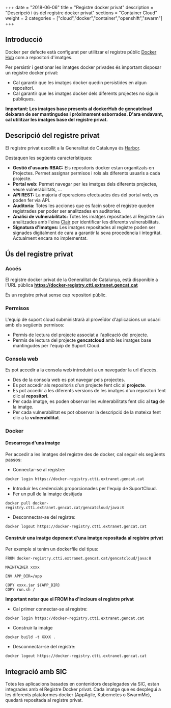 +++
date          = "2018-06-06"
title         = "Registre docker privat"
description   = "Descripció i ús del registre docker privat"
sections      = "Container Cloud"
weight        = 2
categories    = ["cloud","docker","container","openshift","swarm"]
+++
## Introducció

Docker per defecte està configurat per utilitzar el registre públic [Docker Hub](https://hub.docker.com/) com a repositori d'imatges.

Per persistir i gestionar les imatges docker privades és important disposar un registre docker privat:

* Cal garantir que les imatges docker quedin persistides en algun repositori.
* Cal garantir que les imatges docker dels diferents projectes no siguin públiques.

**Important: Les imatges base presents al dockerHub de gencatcloud deixaran de ser mantingudes i pròximament esborrades. D'ara endavant, cal utilitzar les imatges base del registre privat.**

## Descripció del registre privat

El registre privat escollit a la Generalitat de Catalunya és [Harbor](https://vmware.github.io/harbor/).

Destaquen les següents característiques:

* **Gestió d'usuaris RBAC:** Els repositoris docker estan organitzats en Projectes. Permet assignar permisos i rols als diferents usuaris a cada projecte.
* **Portal web:** Permet navegar per les imatges dels diferents projectes, veure vulnerabilitats, ...
* **API REST:** La majoria d'operacions efectuades des del portal web, es poden fer via API.
* **Auditoria:** Totes les acciones que es facin sobre el registre queden registrades per poder ser analitzades en auditories.
* **Anàlisi de vulnerabilitats:** Totes les imatges repositades al Registre són analitzades amb l'eina [Clair](https://github.com/coreos/clair) per identificar les diferents vulnerabilitats.
* **Signatura d'Imatges:** Les imatges repositades al registre poden ser signades digitalment de cara a garantir la seva procedència i integritat. Actualment encara no implementat.

## Ús del registre privat
### Accés
El registre docker privat de la Generalitat de Catalunya, està disponible a l'URL pública **https://docker-registry.ctti.extranet.gencat.cat**

És un registre privat sense cap repositori públic.

### Permisos
L'equip de suport cloud subministrarà al proveïdor d'aplicacions un usuari amb els següents permisos:

* Permís de lectura del projecte associat a l'aplicació del projecte.
* Permís de lectura del projecte **gencatcloud** amb les imatges base mantingudes per l'equip de Suport Cloud.

### Consola web
Es pot accedir a la consola web introduint a un navegador la url d'accés.

* Des de la consola web es pot navegar pels projectes.
* Es pot accedir als repositoris d'un projecte fent clic al **projecte**.
* Es pot accedir a les diferents versions de les imatges d'un repositori fent clic al **repositori**.
* Per cada imatge, es poden observar les vulnerabilitats fent clic al **tag** de la imatge.
* Per cada vulnerabilitat es pot observar la descripció de la mateixa fent clic a la **vulnerabilitat**.

### Docker
#### Descarrega d'una imatge
Per accedir a les imatges del registre des de docker, cal seguir els següents passos:

* Connectar-se al registre:
```
docker login https://docker-registry.ctti.extranet.gencat.cat
```
* Introduir les credencials proporcionades per l'equip de SuportCloud.
* Fer un pull de la imatge desitjada
```
docker pull docker-registry.ctti.extranet.gencat.cat/gencatcloud/java:8
```
* Desconnectar-se del registre:
```
docker logout https://docker-registry.ctti.extranet.gencat.cat
```

#### Construir una imatge depenent d'una imatge repositada al registre privat
Per exemple si tenim un dockerfile del tipus:

```
FROM docker-registry.ctti.extranet.gencat.cat/gencatcloud/java:8

MAINTAINER xxxx

ENV APP_DIR=/app

COPY xxxx.jar ${APP_DIR}
COPY run.sh /
```

**Important notar que el FROM ha d'incloure el registre privat**

* Cal primer connectar-se al registre:
```
docker login https://docker-registry.ctti.extranet.gencat.cat
```
* Construir la imatge
```
docker build -t XXXX .
```
* Desconnectar-se del registre:
```
docker logout https://docker-registry.ctti.extranet.gencat.cat
```

## Integració amb SIC
Totes les aplicacions basades en contenidors desplegades via SIC, estan integrades amb el Registre Docker privat.
Cada imatge que es desplegui a les diferents plataformes docker (AppAgile, Kubernetes o SwarmMe), quedarà repositada al registre privat.
